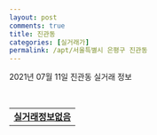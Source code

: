 ```yaml
---
layout: post
comments: true
title: 진관동
categories: [실거래가]
permalink: /apt/서울특별시 은평구 진관동
---
```


2021년 07월 11일 진관동 실거래 정보

<script type="text/javascript">
  google.charts.load('current', {'packages':['corechart']});
  google.charts.setOnLoadCallback(drawChart);

  function drawChart() {
    var data = google.visualization.arrayToDataTable([['거래일', '매매', '전월세', '전매'], ['20-07', 94, 190, 0], ['20-08', 35, 200, 0], ['20-09', 24, 275, 0], ['20-10', 44, 121, 0], ['20-11', 48, 95, 0], ['20-12', 54, 135, 0], ['21-01', 48, 147, 0], ['21-02', 27, 232, 0], ['21-03', 20, 160, 0], ['21-04', 25, 107, 0], ['21-05', 29, 84, 0], ['21-06', 30, 109, 0], ['21-07', 2, 8, 0]]);

    var options = {
      title: '최근 1년간 유형별 거래량 추이',
      legend: { position: 'bottom' }
    };

    var chart = new google.visualization.LineChart(document.getElementById('columnchart_material'));
    chart.draw(data, (options));년간 
  }
</script>

<div id="columnchart_material" style="width: 95%; margin-left: -35px; display: block"></div>
<br>
<table>
  <tr>
    <td colspan="4" style="font-weight: bold;"><a href="https://search.naver.com/search.naver?query=진관동 실거래정보없음">실거래정보없음</a></td>
  </tr>
    
</table>
    